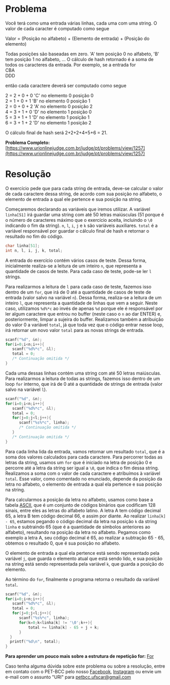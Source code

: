 # Problema

Você terá como uma entrada várias linhas, cada uma com uma string. O valor de cada caracter é computado como segue

Valor = (Posição no alfabeto) + (Elemento de entrada) + (Posição do elemento)

Todas posições são baseadas em zero. 'A' tem posição 0 no alfabeto, 'B' tem posição 1 no alfabeto, ... O cálculo de hash retornado é a soma de todos os caracteres da entrada. Por exemplo, se a entrada for  
CBA  
DDD

então cada caractere deverá ser computado como segue

2 = 2 + 0 + 0  'C' no elemento 0 posição 0  
2 = 1 + 0 + 1  'B' no elemento 0 posição 1  
2 = 0 + 0 + 2  'A' no elemento 0 posição 2  
4 = 3 + 1 + 0  'D' no elemento 1 posição 0  
5 = 3 + 1 + 1  'D' no elemento 1 posição 1  
6 = 3 + 1 + 2  'D' no elemento 1 posição 2 

O cálculo final de hash será 2+2+2+4+5+6 = 21.

**Problema Completo:**
[https://www.urionlinejudge.com.br/judge/pt/problems/view/1257](https://www.urionlinejudge.com.br/judge/pt/problems/view/1257)

# Resolução

O exercício pede que para cada string de entrada, deve-se calcular o valor de cada caractere dessa string, de acordo com sua posição no alfabeto, o elemento de entrada a qual ele pertence e sua posição na string.

Começaremos declarando as variáveis que iremos utilizar. A variável `linha[51]` irá guardar uma string com até 50 letras maiúsculas (51 porque é o número de caracteres máximo que o exercício aceita, incluindo o `\0` indicando o fim da string). `n`, `l`, `i`, `j` e `k` são variáveis auxiliares. `total` é a variável responsável por guardar o cálculo final de hash e retornar o resultado no fim do código.

```c
char linha[51];
int n, l, i, j, k, total;
```

A entrada do exercício contém vários casos de teste. Dessa forma, inicialmente realiza-se a leitura de um inteiro `n`, que representa a quantidade de casos de teste. Para cada caso de teste, pode-se ler `l` strings.

Para realizarmos a leitura de `l` para cada caso de teste, fazemos isso dentro de um `for`, que irá de 0 até a quantidade de casos de teste de entrada (valor salvo na variável `n`). Dessa forma, realiza-se a leitura de um inteiro `l`, que representa a quantidade de linhas que vem a seguir. Neste caso, utilizamos `%d%*c` ao invés de apenas `%d` porque ele é responsável por ler algum caractere que entrou no buffer (neste caso o `n` ao dar ENTER) e, posteriormente, limpar a sujeira do buffer. Realizamos também a atribuição do valor 0 a variável `total`, já que toda vez que o código entrar nesse loop, irá retornar um novo valor `total` para as novas strings de entrada.

```c
scanf("%d", &n);
for(i=0;i<n;i++){
   scanf("%d%*c", &l);
   total = 0;
   /* Continuação omitida */
}
```

Cada uma dessas linhas contém uma string com até 50 letras maiúsculas. Para realizarmos a leitura de todas as strings, fazemos isso dentro de um loop `for` interno, que irá de 0 até a quantidade de strings de entrada (valor salvo na variável `l`).

```c
scanf("%d", &n);
for(i=0;i<n;i++){
   scanf("%d%*c", &l);
   total = 0;
   for(j=0;j<l;j++){
      scanf("%s%*c", linha);
      /* Continuação omitida */
   }
   /* Continuação omitida */
}
```

Para cada linha lida da entrada, vamos retornar um resultado `total`, que é a soma dos valores calculados para cada caractere. Para percorrer todas as letras da string, usamos um `for` que é iniciado na letra de posição 0 e percorre até a letra da string ser igual a `\0`, que indica o fim dessa string. Realizamos a soma com o valor de cada caractere e atribuímos à variável `total`. Esse valor, como comentado no enunciado, depende da posição da letra no alfabeto, o elemento de entrada a qual ela pertence e sua posição na string.

Para calcularmos a posição da letra no alfabeto, usamos como base a tabela [ASCII](httpsweb.fe.up.pt~ee96100projectoTabela%20ascii.htm), que é um conjunto de códigos binários que codificam 128 sinais, entre eles as letras do alfabeto latino. A letra A tem código decimal 65, a letra B tem código decimal 66, e assim por diante. Ao realizar `linha[k] - 65`, estamos pegando o código decimal da letra na posição `k` da string `linha` e subtraindo 65 (que é a quantidade de símbolos anteriores ao alfabeto), resultando na posição da letra no alfabeto. Pegamos como exemplo a letra A, seu código decimal é 65, ao realizar a subtração 65 - 65, obtemos o resultado 0, que é sua posição no alfabeto.

O elemento de entrada a qual ela pertence está sendo representado pela variável `j`, que guarda o elemento atual que está sendo lido, e sua posição na string está sendo representada pela variável `k`, que guarda a posição do elemento.

Ao término do `for`, finalmente o programa retorna o resultado da variável `total`.

```c
scanf("%d", &n);
for(i=0;i<n;i++){
   scanf("%d%*c", &l);
   total = 0;
   for(j=0;j<l;j++){
      scanf("%s%*c", linha);
      for(k=0;k<linha[k] != '\0';k++){
          total += linha[k] - 65 + j + k;
      }  
  }
  printf("%d\n", total);
}
```

**Para aprender um pouco mais sobre a estrutura de repetição for:** [For](http://linguagemc.com.br/a-estrutura-de-repeticao-for-em-c/)

Caso tenha alguma dúvida sobre este problema ou sobre a resolução, entre em contato com o PET-BCC pelo nosso
[Facebook](https://www.facebook.com/petbcc/),
[Instagram](https://www.instagram.com/petbcc.ufscar/)
ou envie um e-mail com o assunto "URI" para petbcc.ufscar@gmail.com
